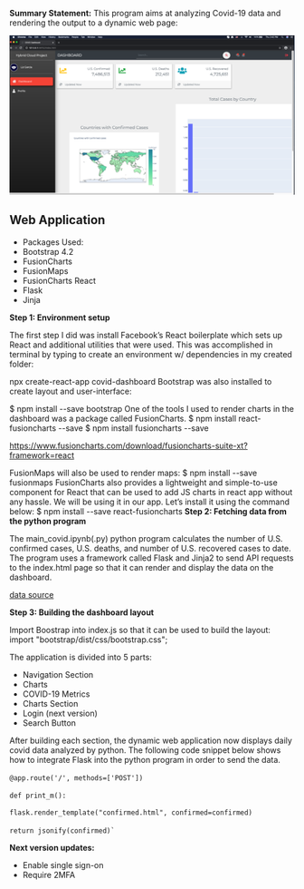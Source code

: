 **Summary Statement:** This program aims at analyzing Covid-19 data and rendering the output to a dynamic web page:

![Front-Page](https://github.com/lizgarseeyah/-in-progress-Hybrid-Cloud-Project/blob/master/img/web_app_update.png)

## Web Application

- Packages Used:
- Bootstrap 4.2
- FusionCharts
- FusionMaps
- FusionCharts React
- Flask
- Jinja

**Step 1: Environment setup**

The first step I did was install Facebook’s React boilerplate which sets up React and additional utilities that were used. This was accomplished in terminal by typing to create an environment w/ dependencies in my created folder:

npx create-react-app covid-dashboard
Bootstrap was also installed to create layout and user-interface:

$ npm install --save bootstrap
One of the tools I used to render charts in the dashboard was a package called FusionCharts.
$ npm install react-fusioncharts --save
$ npm install fusioncharts --save

https://www.fusioncharts.com/download/fusioncharts-suite-xt?framework=react

FusionMaps will also be used to render maps:
$ npm install --save fusionmaps
FusionCharts also provides a lightweight and simple-to-use component for React that can be used to add JS charts in react app without any hassle. We will be using it in our app. Let’s install it using the command below:
$ npm install --save react-fusioncharts
**Step 2: Fetching data from the python program**

The main_covid.ipynb(.py) python program calculates the number of U.S. confirmed cases, U.S. deaths, and number of U.S. recovered cases to date. The program uses a framework called Flask and Jinja2 to send API requests to the index.html page so that it can render and display the data on the dashboard.

[data source](https://raw.githubusercontent.com/CSSEGISandData/COVID-19/master/csse_covid_19_data/csse_covid_19_daily_reports/)

**Step 3: Building the dashboard layout**

Import Boostrap into index.js so that it can be used to build the layout:
import "bootstrap/dist/css/bootstrap.css";

The application is divided into 5 parts:

- Navigation Section
- Charts
- COVID-19 Metrics
- Charts Section
- Login (next version)
- Search Button

After building each section, the dynamic web application now displays daily covid data analyzed by python. The following code snippet below shows how to integrate Flask into the python program in order to send the data.

`@app.route('/', methods=['POST'])`

 `def print_m():`
 
    flask.render_template("confirmed.html", confirmed=confirmed)
    
    return jsonify(confirmed)`

**Next version updates:**
- Enable single sign-on
- Require 2MFA
